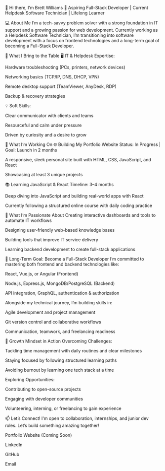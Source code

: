 👋 Hi there, I’m Brett Williams
🎯 Aspiring Full-Stack Developer | Current Helpdesk Software Technician | Lifelong Learner

💻 About Me
I’m a tech-savvy problem solver with a strong foundation in IT support and a growing passion for web development. Currently working as a Helpdesk Software Technician, I’m transitioning into software development with a focus on frontend technologies and a long-term goal of becoming a Full-Stack Developer.

🔧 What I Bring to the Table
🖥️ IT & Helpdesk Expertise:

Hardware troubleshooting (PCs, printers, network devices)

Networking basics (TCP/IP, DNS, DHCP, VPN)

Remote desktop support (TeamViewer, AnyDesk, RDP)

Backup & recovery strategies

💡 Soft Skills:

Clear communicator with clients and teams

Resourceful and calm under pressure

Driven by curiosity and a desire to grow

🚀 What I’m Working On
🌐 Building My Portfolio Website
Status: In Progress | Goal: Launch in 2 months

A responsive, sleek personal site built with HTML, CSS, JavaScript, and React

Showcasing at least 3 unique projects

📚 Learning JavaScript & React
Timeline: 3–4 months

Deep diving into JavaScript and building real-world apps with React

Currently following a structured online course with daily coding practice

🌟 What I’m Passionate About
Creating interactive dashboards and tools to automate IT workflows

Designing user-friendly web-based knowledge bases

Building tools that improve IT service delivery

Learning backend development to create full-stack applications

🎯 Long-Term Goal: Become a Full-Stack Developer
I’m committed to mastering both frontend and backend technologies like:

React, Vue.js, or Angular (Frontend)

Node.js, Express.js, MongoDB/PostgreSQL (Backend)

API integration, GraphQL, authentication & authorization

Alongside my technical journey, I’m building skills in:

Agile development and project management

Git version control and collaborative workflows

Communication, teamwork, and freelancing readiness

🌱 Growth Mindset in Action
Overcoming Challenges:

Tackling time management with daily routines and clear milestones

Staying focused by following structured learning paths

Avoiding burnout by learning one tech stack at a time

Exploring Opportunities:

Contributing to open-source projects

Engaging with developer communities

Volunteering, interning, or freelancing to gain experience

📫 Let’s Connect!
I'm open to collaboration, internships, and junior dev roles. Let’s build something amazing together!

Portfolio Website (Coming Soon)

LinkedIn

GitHub

Email
